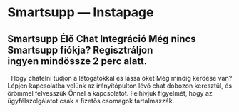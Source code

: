 # Smartsupp — Instapage
## Smartsupp Élő Chat Integráció Még nincs Smartsupp fiókja? Regisztráljon ingyen mindössze 2 perc alatt.
  Hogy chatelni tudjon a látogatókkal és lássa őket 
Még mindig kérdése van? Lépjen kapcsolatba velünk az irányítópulton lévő chat dobozon keresztül, és örömmel felvesszük Önnel a kapcsolatot. Felhívjuk figyelmét, hogy az ügyfélszolgálatot csak a fizetős csomagok tartalmazzák.

